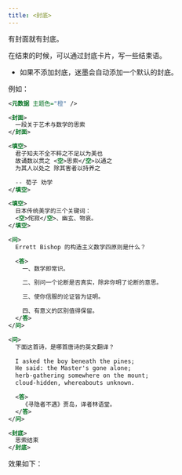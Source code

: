 ```yaml
---
title: <封底>
---
```


有封面就有封底。

在结束的时候，可以通过封底卡片，写一些结束语。

- 如果不添加封底，迷墨会自动添加一个默认的封底。

例如：

```xml
<元数据 主题色="橙" />

<封面>
  一段关于艺术与数学的思索
</封面>

<填空>
  君子知夫不全不粹之不足以为美也
  故诵数以贯之 <空>思索</空>以通之
  为其人以处之 除其害者以持养之

  -- 荀子 劝学
</填空>

<填空>
  日本传统美学的三个关键词：
  <空>侘寂</空>、幽玄、物哀。
</填空>

<问>
  Errett Bishop 的构造主义数学四原则是什么？

  <答>
    一、数学即常识。

    二、别问一个论断是否真实，除非你明了论断的意思。

    三、使你信服的论证皆为证明。

    四、有意义的区别值得保留。
  </答>
</问>

<问>
  下面这首诗，是哪首唐诗的英文翻译？

  I asked the boy beneath the pines;
  He said: the Master's gone alone;
  herb-gathering somewhere on the mount;
  cloud-hidden, whereabouts unknown.

  <答>
    《寻隐者不遇》贾岛，译者林语堂。
  </答>
</问>

<封底>
  思索结束
</封底>
```

效果如下：

<mimor src="back-cover-example-1.mimor" />
